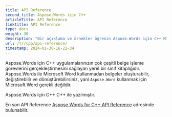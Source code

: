 ```yaml
---
title: API Reference
second_title: Aspose.Words için C++
articleTitle: API Reference
linktitle: API Reference
type: docs
weight: 30
description: "Bir açıklama ve örnekler öğrenin Aspose.Words için C++ Microsoft Word kullanmadan belge oluşturma, dönüştürme, değiştirme, oluşturma ve yazdırma sınıfları ve yöntemleri."
url: /tr/cpp/api-reference/
timestamp: 2024-01-30-16-22-34
---
```


Aspose.Words için C++ uygulamalarınızın çok çeşitli belge işleme görevlerini gerçekleştirmesini sağlayan yerel bir sınıf kitaplığıdır. Aspose.Words ile Microsoft Word kullanmadan belgeler oluşturabilir, değiştirebilir ve dönüştürebilirsiniz, yani `Aspose.Word` kullanmak için Microsoft Word gerekli değildir.

Aspose.Words için C++ C++ ile yazılmıştır.

En son API Reference [Aspose.Words for C++ API Reference](https://reference.aspose.com/words/cpp/) adresinde bulunabilir.

